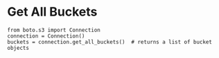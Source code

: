# Get All Buckets #

```
from boto.s3 import Connection
connection = Connection()
buckets = connection.get_all_buckets()  # returns a list of bucket objects
```
